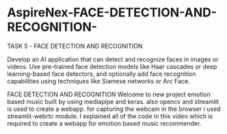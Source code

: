 # AspireNex-FACE-DETECTION-AND-RECOGNITION-

TASK 5 - FACE DETECTION AND RECOGNITION

Develop an AI application that can detect and recognize faces in
images or videos. Use pre-trained face detection models like Haar
cascades or deep learning-based face detectors, and optionally add
face recognition capabilities using techniques like Siamese networks
or Arc Face.



FACE DETECTION AND RECOGNITION
Welcome to new project emotion based music built by using mediapipe and keras. also opencv and streamlit is used to create a webapp. for capturing the webcam in the browser i used streamlit-webrtc module. I explained all of the code in this video which is required to create a webapp for emotion based music recommender.
